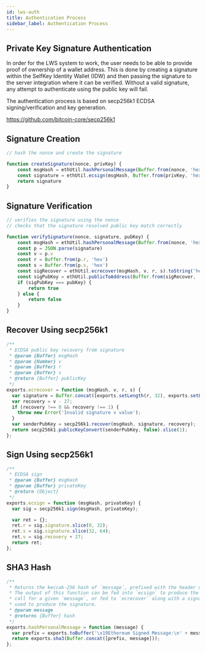 ```yaml
---
id: lws-auth
title: Authentication Process
sidebar_label: Authentication Process
---
```


## Private Key Signature Authentication

In order for the LWS system to work, the user needs to be able to provide proof of ownership of a wallet address.  This is done by creating a signature within the SelfKey Identity Wallet (IDW) and then passing the signature to the server integration where it can be verified.  Without a valid signature, any attempt to authenticate using the public key will fail. 

The authentication process is based on secp256k1 ECDSA signing/verification and key generation. 

https://github.com/bitcoin-core/secp256k1


## Signature Creation
```javascript
// hash the nonce and create the signature

function createSignature(nonce, privKey) {
	const msgHash = ethUtil.hashPersonalMessage(Buffer.from(nonce, 'hex')) 
	const signature = ethUtil.ecsign(msgHash, Buffer.from(privKey, 'hex'))
	return signature
}
```

## Signature Verification
```javascript
// verifies the signature using the nonce
// checks that the signature resolved public key match correctly

function verifySignature(nonce, signature, pubKey) {
	const msgHash = ethUtil.hashPersonalMessage(Buffer.from(nonce, 'hex'))
	const p = JSON.parse(signature)
	const v = p.v
	const r = Buffer.from(p.r, 'hex')
	const s = Buffer.from(p.s, 'hex')
	const sigRecover = ethUtil.ecrecover(msgHash, v, r, s).toString('hex')
	const sigPubKey = ethUtil.publicToAddress(Buffer.from(sigRecover, 'hex'), true).toString('hex')
	if (sigPubKey === pubKey) {
		return true
	} else {
		return false
	}
}
```
## Recover Using secp256k1
```javascript
/**
 * ECDSA public key recovery from signature
 * @param {Buffer} msgHash
 * @param {Number} v
 * @param {Buffer} r
 * @param {Buffer} s
 * @return {Buffer} publicKey
 */
exports.ecrecover = function (msgHash, v, r, s) {
  var signature = Buffer.concat([exports.setLength(r, 32), exports.setLength(s, 32)], 64);
  var recovery = v - 27;
  if (recovery !== 0 && recovery !== 1) {
    throw new Error('Invalid signature v value');
  }
  var senderPubKey = secp256k1.recover(msgHash, signature, recovery);
  return secp256k1.publicKeyConvert(senderPubKey, false).slice(1);
};
```

## Sign Using secp256k1
```javascript
/**
 * ECDSA sign
 * @param {Buffer} msgHash
 * @param {Buffer} privateKey
 * @return {Object}
 */
exports.ecsign = function (msgHash, privateKey) {
  var sig = secp256k1.sign(msgHash, privateKey);

  var ret = {};
  ret.r = sig.signature.slice(0, 32);
  ret.s = sig.signature.slice(32, 64);
  ret.v = sig.recovery + 27;
  return ret;
};
```

## SHA3 Hash
```javascript
/**
 * Returns the keccak-256 hash of `message`, prefixed with the header used by the `eth_sign` RPC call.
 * The output of this function can be fed into `ecsign` to produce the same signature as the `eth_sign`
 * call for a given `message`, or fed to `ecrecover` along with a signature to recover the public key
 * used to produce the signature.
 * @param message
 * @returns {Buffer} hash
 */
exports.hashPersonalMessage = function (message) {
  var prefix = exports.toBuffer('\x19Ethereum Signed Message:\n' + message.length.toString());
  return exports.sha3(Buffer.concat([prefix, message]));
};
```
